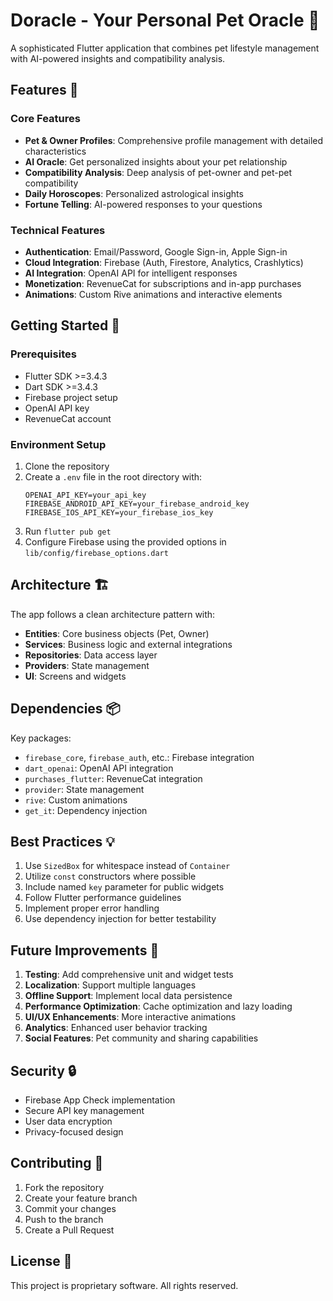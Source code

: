 # Doracle - Your Personal Pet Oracle 🐾

A sophisticated Flutter application that combines pet lifestyle management with AI-powered insights and compatibility analysis.

## Features 🌟

### Core Features
- **Pet & Owner Profiles**: Comprehensive profile management with detailed characteristics
- **AI Oracle**: Get personalized insights about your pet relationship
- **Compatibility Analysis**: Deep analysis of pet-owner and pet-pet compatibility
- **Daily Horoscopes**: Personalized astrological insights
- **Fortune Telling**: AI-powered responses to your questions

### Technical Features
- **Authentication**: Email/Password, Google Sign-in, Apple Sign-in
- **Cloud Integration**: Firebase (Auth, Firestore, Analytics, Crashlytics)
- **AI Integration**: OpenAI API for intelligent responses
- **Monetization**: RevenueCat for subscriptions and in-app purchases
- **Animations**: Custom Rive animations and interactive elements

## Getting Started 🚀

### Prerequisites
- Flutter SDK >=3.4.3
- Dart SDK >=3.4.3
- Firebase project setup
- OpenAI API key
- RevenueCat account

### Environment Setup
1. Clone the repository
2. Create a `.env` file in the root directory with:
   ```
   OPENAI_API_KEY=your_api_key
   FIREBASE_ANDROID_API_KEY=your_firebase_android_key
   FIREBASE_IOS_API_KEY=your_firebase_ios_key
   ```
3. Run `flutter pub get`
4. Configure Firebase using the provided options in `lib/config/firebase_options.dart`

## Architecture 🏗️

The app follows a clean architecture pattern with:
- **Entities**: Core business objects (Pet, Owner)
- **Services**: Business logic and external integrations
- **Repositories**: Data access layer
- **Providers**: State management
- **UI**: Screens and widgets

## Dependencies 📦

Key packages:
- `firebase_core`, `firebase_auth`, etc.: Firebase integration
- `dart_openai`: OpenAI API integration
- `purchases_flutter`: RevenueCat integration
- `provider`: State management
- `rive`: Custom animations
- `get_it`: Dependency injection

## Best Practices 💡

1. Use `SizedBox` for whitespace instead of `Container`
2. Utilize `const` constructors where possible
3. Include named `key` parameter for public widgets
4. Follow Flutter performance guidelines
5. Implement proper error handling
6. Use dependency injection for better testability

## Future Improvements 🔮

1. **Testing**: Add comprehensive unit and widget tests
2. **Localization**: Support multiple languages
3. **Offline Support**: Implement local data persistence
4. **Performance Optimization**: Cache optimization and lazy loading
5. **UI/UX Enhancements**: More interactive animations
6. **Analytics**: Enhanced user behavior tracking
7. **Social Features**: Pet community and sharing capabilities

## Security 🔒

- Firebase App Check implementation
- Secure API key management
- User data encryption
- Privacy-focused design

## Contributing 🤝

1. Fork the repository
2. Create your feature branch
3. Commit your changes
4. Push to the branch
5. Create a Pull Request

## License 📄

This project is proprietary software. All rights reserved.